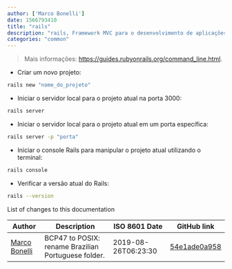 ```yaml
---
author: ['Marco Bonelli']
date: 1566793410
title: "rails"
description: "rails, Framework MVC para o desenvolvimento de aplicações web, desenvolvido em Ruby."
categories: "common"
---
```

> Mais informações: <https://guides.rubyonrails.org/command_line.html>.

- Criar um novo projeto:

```bash
rails new "nome_do_projeto"
```

- Iniciar o servidor local para o projeto atual na porta 3000:

```bash
rails server
```

- Iniciar o servidor local para o projeto atual em um porta específica:

```bash
rails server -p "porta"
```

- Iniciar o console Rails para manipular o projeto atual utilizando o terminal:

```bash
rails console
```

- Verificar a versão atual do Rails:

```bash
rails --version
```
List of changes to this documentation


Author | Description | ISO 8601 Date | GitHub link
------|-----|-----|-----
[Marco Bonelli](mailto:marco@mebeim.net) | BCP47 to POSIX: rename Brazilian Portuguese folder. | 2019-08-26T06:23:30 | [54e1ade0a958](https://github.com/tldr-pages/tldr/commit/54e1ade0a958f3a08d9ed60f32b66188d0ecfb63)

